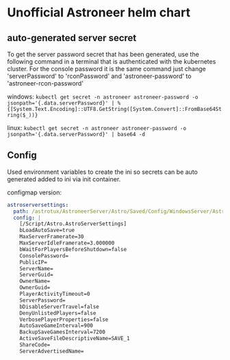 # Unofficial Astroneer helm chart

## auto-generated server secret

To get the server password secret that has been generated, use the following command in a terminal that is authenticated with the kubernetes cluster. For the console password it is the same command just change 'serverPassword' to 'rconPassword' and 'astroneer-password' to 'astroneer-rcon-password'

windows:
`kubectl get secret -n astroneer astroneer-password -o jsonpath='{.data.serverPassword}' | %{[System.Text.Encoding]::UTF8.GetString([System.Convert]::FromBase64String($_))}`

linux:
`kubectl get secret -n astroneer astroneer-password -o jsonpath='{.data.serverPassword}' | base64 -d`

## Config

Used environment variables to create the ini so secrets can be auto generated added to ini via init container.

configmap version:

```yaml
astroserversettings:
  path: /astrotux/AstroneerServer/Astro/Saved/Config/WindowsServer/AstroServerSettings.ini
  config: |
    [/Script/Astro.AstroServerSettings]
    bLoadAutoSave=true
    MaxServerFramerate=30
    MaxServerIdleFramerate=3.000000
    bWaitForPlayersBeforeShutdown=false
    ConsolePassword=
    PublicIP=
    ServerName=
    ServerGuid=
    OwnerName=
    OwnerGuid=
    PlayerActivityTimeout=0
    ServerPassword=
    bDisableServerTravel=false
    DenyUnlistedPlayers=false
    VerbosePlayerProperties=false
    AutoSaveGameInterval=900
    BackupSaveGamesInterval=7200
    ActiveSaveFileDescriptiveName=SAVE_1
    ShareCode=
    ServerAdvertisedName=
```
